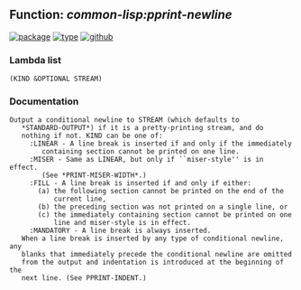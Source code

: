 ## Function: ***common-lisp:pprint-newline***
[![package](https://img.shields.io/badge/Package-COMMON--LISP-5f9ea0.svg?style=social&colorA=999999)](../) [![type](https://img.shields.io/badge/Type-Function-5f9ea0.svg?style=social&colorA=999999)](../#function) [![github](https://img.shields.io/badge/GitHub-View_the_source-5f9ea0.svg?style=social&colorA=999999&logo=github)](https://github.com/sbcl/sbcl/blob/master/src/code/pprint.lisp/) 
### Lambda list
```
(KIND &OPTIONAL STREAM)
```
### Documentation
```
Output a conditional newline to STREAM (which defaults to
   *STANDARD-OUTPUT*) if it is a pretty-printing stream, and do
   nothing if not. KIND can be one of:
     :LINEAR - A line break is inserted if and only if the immediately
        containing section cannot be printed on one line.
     :MISER - Same as LINEAR, but only if ``miser-style'' is in effect.
        (See *PRINT-MISER-WIDTH*.)
     :FILL - A line break is inserted if and only if either:
       (a) the following section cannot be printed on the end of the
           current line,
       (b) the preceding section was not printed on a single line, or
       (c) the immediately containing section cannot be printed on one
           line and miser-style is in effect.
     :MANDATORY - A line break is always inserted.
   When a line break is inserted by any type of conditional newline, any
   blanks that immediately precede the conditional newline are omitted
   from the output and indentation is introduced at the beginning of the
   next line. (See PPRINT-INDENT.)
```
